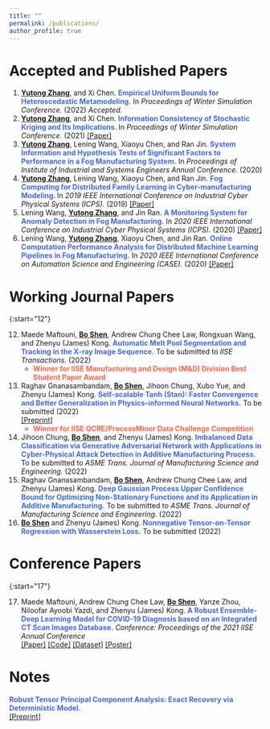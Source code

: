 ```yaml
---
title: ""
permalink: /publications/
author_profile: true
---
```

# Accepted and Published Papers
1. <b><ins>Yutong Zhang</ins></b>, and Xi Chen. <b><span style="color:RoyalBlue"> Empirical Uniform Bounds for Heteroscedastic Metamodeling.</span></b> In <i> Proceedings of Winter Simulation Conference.</i> (2022) <i> Accepted. </i> 
2. <b><ins>Yutong Zhang</ins></b>, and Xi Chen. <b><span style="color:RoyalBlue"> Information Consistency of Stochastic Kriging and Its Implications. </span></b> In <i>Proceedings of Winter Simulation Conference.</i> (2021) [[Paper]](https://ieeexplore.ieee.org/abstract/document/9715476)  
3. <b><ins>Yutong Zhang</ins></b>, Lening Wang, Xiaoyu Chen, and Ran Jin. <b><span style="color:RoyalBlue"> System Information and Hypothesis Tests of Significant Factors to Performance in a Fog Manufacturing System.</span></b> In <i> Proceedings of Institute of Industrial and Systems Engineers Annual Conference.</i> (2020)
4. <b><ins>Yutong Zhang</ins></b>, Lening Wang, Xiaoyu Chen, and Ran Jin. <b><span style="color:RoyalBlue"> Fog Computing for Distributed Family Learning in Cyber-manufacturing Modeling. </span></b> In <i> 2019 IEEE International Conference on Industrial Cyber Physical Systems (ICPS).</i> (2019) [[Paper]](https://ieeexplore.ieee.org/document/8780264)
5. Lening Wang, <b><ins>Yutong Zhang</ins></b>, and Jin Ran. <b><span style="color:RoyalBlue">A Monitoring System for Anomaly Detection in Fog Manufacturing.</span></b> In <i>2020 IEEE International Conference on Industrial Cyber Physical Systems (ICPS).</i> (2020) [[Paper]](https://ieeexplore.ieee.org/document/9274741) 
6. Lening Wang, <b><ins>Yutong Zhang</ins></b>, Xiaoyu Chen, and Jin Ran. <b><span style="color:RoyalBlue">Online Computation Performance Analysis for Distributed Machine Learning Pipelines in Fog Manufacturing.</span></b> In <i>2020 IEEE International Conference on Automation Science and Engineering (CASE).</i> (2020) [[Paper]](https://ieeexplore.ieee.org/document/9216979)  

# Working Journal Papers

{:start="12"}

12. Maede Maftouni, <b><ins>Bo Shen</ins></b>, Andrew Chung Chee Law, Rongxuan Wang, and Zhenyu (James) Kong. <b><span style="color:RoyalBlue">Automatic Melt Pool Segmentation and Tracking in the X-ray Image Sequence.</span></b> To be submitted to <i>IISE Transactions.</i> (2022)
    * <span style="color: Tomato"> **Winner for IISE Manufacturing and Design (M&D) Division Best Student Paper Award**  </span>  
13. Raghav Gnanasambandam, <b><ins>Bo Shen</ins></b>, Jihoon Chung, Xubo Yue, and Zhenyu (James) Kong. <b><span style="color:RoyalBlue">Self-scalable Tanh (Stan): Faster Convergence and Better Generalization in Physics-informed Neural Networks.</span></b> To be submitted (2022)  <br>[[Preprint]](https://arxiv.org/abs/2204.12589)
    *  <span style="color: Tomato"> **Winner for IISE QCRE/ProcessMiner Data Challenge Competition**  </span>  
14. Jihoon Chung, <b><ins>Bo Shen</ins></b>, and Zhenyu (James) Kong. <b><span style="color:RoyalBlue">Imbalanced Data Classification via Generative Adversarial Network with Applications in Cyber-Physical Attack Detection in Additive Manufacturing Process.</span></b> To be submitted to <i>ASME Trans. Journal of Manufacturing Science and Engineering.</i> (2022)
15. Raghav Gnanasambandam, <b><ins>Bo Shen</ins></b>, Andrew Chung Chee Law, and Zhenyu (James) Kong. <b><span style="color:RoyalBlue">Deep Gaussian Process Upper Confidence Bound for Optimizing Non-Stationary Functions and its Application in Additive Manufacturing.</span></b> To be submitted to <i>ASME Trans. Journal of Manufacturing Science and Engineering.</i> (2022)
16. <b><ins>Bo Shen</ins></b> and Zhenyu (James) Kong. <b><span style="color:RoyalBlue">Nonnegative Tensor-on-Tensor Regression with  Wasserstein Loss.</span></b> To be submitted (2022) 


# Conference Papers 


{:start="17"}

17. Maede Maftouni, Andrew Chung Chee Law, <b><ins>Bo Shen</ins></b>, Yanze Zhou, Niloofar Ayoobi Yazdi, and Zhenyu (James) Kong. <b><span style="color:RoyalBlue">A Robust Ensemble-Deep Learning Model for COVID-19 Diagnosis based on an Integrated CT Scan Images Database.</span></b> <i>Conference: Proceedings of the 2021 IISE Annual Conference</i> <br>[[Paper]](https://www.proquest.com/docview/2560887697) [[Code]](https://github.com/maftouni/Corona_CT_Classification) [[Dataset]](https://github.com/maftouni/Curated_Covid_CT) [[Poster]](http://boshen0.github.io/files/CovidIISE.pdf)

# Notes
<b><span style="color:RoyalBlue">Robust Tensor Principal Component Analysis: Exact Recovery via Deterministic Model.</span></b> <br>[[Preprint]](https://arxiv.org/abs/2008.02211)
